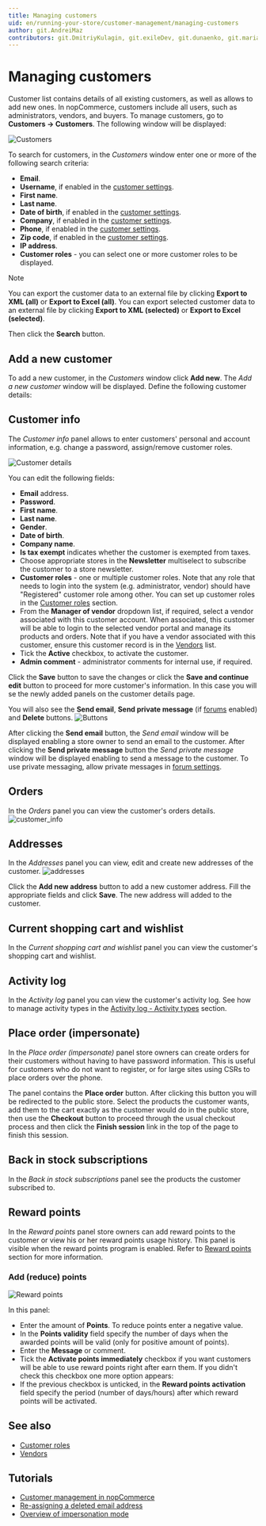 ```yaml
---
title: Managing customers
uid: en/running-your-store/customer-management/managing-customers
author: git.AndreiMaz
contributors: git.DmitriyKulagin, git.exileDev, git.dunaenko, git.mariannk
---
```


# Managing customers

Customer list contains details of all existing customers, as well as allows to add new ones. In nopCommerce, customers include all users, such as administrators, vendors, and buyers. To manage customers, go to **Customers → Customers**. The following window will be displayed:

![Customers](_static/managing-customers/customers.png)

To search for customers, in the *Customers* window enter one or more of the following search criteria:

- **Email**.
- **Username**, if enabled in the [customer settings](xref:en/running-your-store/customer-management/customer-settings).
- **First name**.
- **Last name**.
- **Date of birth**, if enabled in the [customer settings](xref:en/running-your-store/customer-management/customer-settings).
- **Company**, if enabled in the [customer settings](xref:en/running-your-store/customer-management/customer-settings).
- **Phone**, if enabled in the [customer settings](xref:en/running-your-store/customer-management/customer-settings).
- **Zip code**, if enabled in the [customer settings](xref:en/running-your-store/customer-management/customer-settings).
- **IP address**.
- **Customer roles** - you can select one or more customer roles to be displayed.

> [!NOTE]
> 
> You can export the customer data to an external file by clicking **Export to XML (all)** or **Export to Excel (all)**. You can export selected customer data to an external file by clicking **Export to XML (selected)** or **Export to Excel (selected)**.

Then click the **Search** button.

## Add a new customer
To add a new customer, in the *Customers* window click **Add new**. The *Add a new customer* window will be displayed. Define the following customer details:

## Customer info
The *Customer info* panel allows to enter customers' personal and account information, e.g. change a password, assign/remove customer roles.

![Customer details](_static/managing-customers/add-new.jpg)

You can edit the following fields:
- **Email** address.
- **Password**.
- **First name**.
- **Last name**.
- **Gender**.
- **Date of birth**.
- **Company name**.
- **Is tax exempt** indicates whether the customer is exempted from taxes.
- Choose appropriate stores in the **Newsletter** multiselect to subscribe the customer to a store newsletter.
- **Customer roles** - one or multiple customer roles. Note that any role that needs to login into the system (e.g. administrator, vendor) should have "Registered" customer role among other. You can set up customer roles in the [Customer roles](xref:en/running-your-store/customer-management/customer-roles) section.
- From the **Manager of vendor** dropdown list, if required, select a vendor associated with this customer account. When associated, this customer will be able to login to the selected vendor portal and manage its products and orders. Note that if you have a vendor associated with this customer, ensure this customer record is in the [Vendors](xref:en/running-your-store/vendor-management) list.
- Tick the **Active** checkbox, to activate the customer.
- **Admin comment** - administrator comments for internal use, if required.

Click the **Save** button to save the changes or click the **Save and continue edit** button to proceed for more customer's information. In this case you will se the newly added panels on the customer details page.

You will also see the **Send email**, **Send private message** (if [forums](xref:en/running-your-store/content-management/forums) enabled) and **Delete** buttons. ![Buttons](_static/managing-customers/edit_customer_details.png)

After clicking the **Send email** button, the *Send email* window will be displayed enabling a store owner to send an email to the customer. After clicking the **Send private message** button the *Send private message* window will be displayed enabling to send a message to the customer. To use private messaging, allow private messages in [forum settings](xref:en/running-your-store/content-management/forums).

## Orders
In the *Orders* panel you can view the customer's orders details. ![customer_info](_static/managing-customers/customer-orders.png)

## Addresses
In the *Addresses* panel you can view, edit and create new addresses of the customer. ![addresses](_static/managing-customers/customert-adresses.png)

Click the **Add new address** button to add a new customer address. Fill the appropriate fields and click **Save**. The new address will added to the customer.

## Current shopping cart and wishlist
In the *Current shopping cart and wishlist* panel you can view the customer's shopping cart and wishlist.

## Activity log
In the *Activity log* panel you can view the customer's activity log. See how to manage activity types in the [Activity log - Activity types](xref:en/running-your-store/customer-management/activity-log#activity-types) section.

## Place order (impersonate)
In the *Place order (impersonate)* panel store owners can create orders for their customers without having to have password information. This is useful for customers who do not want to register, or for large sites using CSRs to place orders over the phone.

The panel contains the **Place order** button. After clicking this button you will be redirected to the public store. Select the products the customer wants, add them to the cart exactly as the customer would do in the public store, then use the **Checkout** button to proceed through the usual checkout process and then click the **Finish session** link in the top of the page to finish this session.

## Back in stock subscriptions
In the *Back in stock subscriptions* panel see the products the customer subscribed to.

## Reward points
In the *Reward points* panel store owners can add reward points to the customer or view his or her reward points usage history. This panel is visible when the reward points program is enabled. Refer to [Reward points](xref:en/running-your-store/promotional-tools/reward-points) section for more information.

### Add (reduce) points

![Reward points](_static/managing-customers/customer-reward-points.png)

In this panel:
- Enter the amount of **Points**. To reduce points enter a negative value.
- In the **Points validity** field specify the number of days when the awarded points will be valid (only for positive amount of points).
- Enter the **Message** or comment.
- Tick the **Activate points immediately** checkbox if you want customers will be able to use reward points right after earn them. If you didn't check this checkbox one more option appears:
- If the previous checkbox is unticked, in the **Reward points activation** field specify the period (number of days/hours) after which reward points will be activated.


## See also

- [Customer roles](xref:en/running-your-store/customer-management/customer-roles)
- [Vendors](xref:en/running-your-store/vendor-management)

## Tutorials

- [Customer management in nopCommerce](https://www.youtube.com/watch?v=DOl-g-NNFEM&list=PLnL_aDfmRHwsbhj621A-RFb1KnzeFxYz4&index=1)
- [Re-assigning a deleted email address](https://www.youtube.com/watch?v=lqmrWJdXZEE&t=1s)
- [Overview of impersonation mode](https://www.youtube.com/watch?v=KQi-CDVawJ4)

